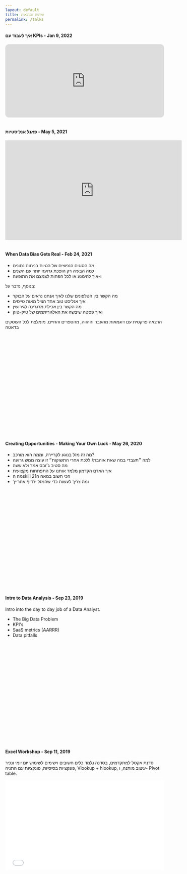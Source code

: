 ```yaml
---
layout: default
title: שיחות וסדנאות
permalink: /talks
---
```


#### איך לעבוד עם KPIs - Jan 9, 2022

<iframe style="border-radius:12px" src="https://open.spotify.com/embed/episode/7dUs6V3qstbhEXbmLwo0Au?utm_source=generator" width="100%" height="232" frameBorder="0" allowfullscreen="" allow="autoplay; clipboard-write; encrypted-media; fullscreen; picture-in-picture"></iframe>

<br>
<br>

#### פאנל אנליסטיות - May 5, 2021

<iframe width="560" height="315" src="https://www.youtube.com/embed/QdpnjgK3yxs" title="YouTube video player" frameborder="0" allow="accelerometer; autoplay; clipboard-write; encrypted-media; gyroscope; picture-in-picture" allowfullscreen></iframe>

<br>
<br>

#### When Data Bias Gets Real - Feb 24, 2021

* מה הסוגים הנפוצים של הטיות בניתוח נתונים 
* למה הבעיה רק הופכת גרועה יותר עם השנים
* ו-איך להימנע או לכל הפחות לצמצם את התופעה

בנוסף, נדבר על:
* מה הקשר בין הטלפונים שלנו לאיך אנחנו נראים על הבוקר
* איך אנליסט טוב אחד הציל מאות טייסים
* מה הקשר בין אכילת מרגרינה לגירושין 
* ואיך פסטה שיבשה את האלגוריתמים של טיק-טוק

הרצאה פרקטית עם דוגמאות מהעבר וההווה, מהספרים והחיים. מומלצת לכל העוסקים בדאטה


<div style="left: 0; width: 100%; height: 0; position: relative; padding-bottom: 56.1972%;">

<script async class="speakerdeck-embed" data-id="e980bf864ce64e5580c0359680204c69" data-ratio="1.77777777777778" src="//speakerdeck.com/assets/embed.js"></script></div>
<br>
<br>



#### Creating Opportunities - Making Your Own Luck - May 26, 2020

* מה זה מזל בנוגע לקריירה, וממה הוא מורכב?
* למה ״תעבדי במה שאת אוהבת/ ללכת אחרי התשוקות״ זו עיצה ממש גרועה
* מה סטיב ג׳ובס אמר ולא עשה
* איך האדם הקדמון מלמד אותנו על התפתחות מקצועית
* מה הskill הכי חשוב במאה ה21 
* ומה צריך לעשות כדי שהמזל ירדוף אחרייך


<!-- <iframe src="https://www.slideshare.net/ShiranKrasnov/slideshelf" width="760px" height="570px" frameborder="0" marginwidth="0" marginheight="0" scrolling="no" style="border:none;" allowfullscreen webkitallowfullscreen mozallowfullscreen></iframe> -->

<div style="left: 0; width: 100%; height: 0; position: relative; padding-bottom: 56.1972%;">

<script async class="speakerdeck-embed" data-id="43c0e49e0b044f169c323c3096da2157" data-ratio="1.77777777777778" src="//speakerdeck.com/assets/embed.js"></script></div>
<br>
<br>

#### Intro to Data Analysis - Sep 23, 2019

Intro into the day to day job of a Data Analyst.


* The Big Data Problem 
* KPI's 
* SaaS metrics (AARRR) 
* Data pitfalls
<div style="left: 0; width: 100%; height: 0; position: relative; padding-bottom: 56.1972%;">
<script async class="speakerdeck-embed" data-id="d30b76eb68514ae8b2f210dd11ddba14" data-ratio="1.77777777777778" src="//speakerdeck.com/assets/embed.js"></script></div>

<br>
<br>


#### Excel Workshop - Sep 11, 2019

סדנת אקסל למתקדמים, בסדנה נלמד כלים חשובים וישימים לשימוש יום יומי ונכיר פונקציות בסיסיות, פונקציות עם התניה, Vlookup + hlookup, עיצוב מותנה, ו- Pivot table.



<div style="left: 0; width: 100%; height: 0; position: relative; padding-bottom: 56.1972%;"><iframe src="//speakerdeck.com/player/d10897179ce54066acfe8e312d2274f4" style="border: 0; top: 0; left: 0; width: 100%; height: 100%; position: absolute;" allowfullscreen scrolling="no" allow="encrypted-media"></iframe></div>
